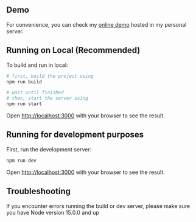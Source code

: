 ## Demo

For convenience, you can check my [online demo](http://daev-portfolio.online:3000/) hosted in my personal server.

## Running on Local (Recommended)

To build and run in local:

```bash
# first, build the project using
npm run build

# wait until finished
# then, start the server using
npm run start
```

Open [http://localhost:3000](http://localhost:3000) with your browser to see the result.

## Running for development purposes

First, run the development server:

```bash
npm run dev
```

Open [http://localhost:3000](http://localhost:3000) with your browser to see the result.



## Troubleshooting
If you encounter errors running the build or dev server, please make sure you have Node version 15.0.0 and up
